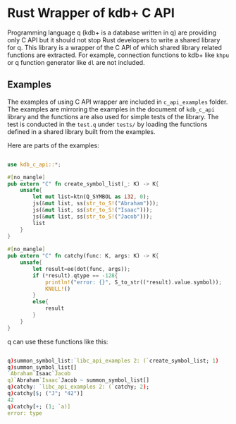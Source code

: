 # Rust Wrapper of kdb+ C API

Programming language q (kdb+ is a database written in q) are providing only C API but it should not stop Rust developers to write a shared library for q. This library is a wrapper of the C API of which shared library related functions are extracted. For example, connection functions to kdb+ like `khpu` or q function generator like `dl` are not included.

## Examples

The examples of using C API wrapper are included in `c_api_examples` folder. The examples are mirroring the examples in the document of `kdb_c_api` library and the functions are also used for simple tests of the library. The test is conducted in the `test.q` under `tests/` by loading the functions defined in a shared library built from the examples.

Here are parts of the examples:

```rust

use kdb_c_api::*;

#[no_mangle]
pub extern "C" fn create_symbol_list(_: K) -> K{
	unsafe{
		let mut list=ktn(Q_SYMBOL as i32, 0);
		js(&mut list, ss(str_to_S!("Abraham")));
		js(&mut list, ss(str_to_S!("Isaac")));
		js(&mut list, ss(str_to_S!("Jacob")));
		list
	}
}
 
#[no_mangle]
pub extern "C" fn catchy(func: K, args: K) -> K{
	unsafe{
		let result=ee(dot(func, args));
		if (*result).qtype == -128{
			println!("error: {}", S_to_str((*result).value.symbol));
			KNULL!()
		}
		else{
			result
		}
	}
}

```

q can use these functions like this:

```q

q)summon_symbol_list:`libc_api_examples 2: (`create_symbol_list; 1)
q)summon_symbol_list[]
`Abraham`Isaac`Jacob
q)`Abraham`Isaac`Jacob ~ summon_symbol_list[]
q)catchy: `libc_api_examples 2: (`catchy; 2);
q)catchy[$; ("J"; "42")]
42
q)catchy[+; (1; `a)]
error: type

```
